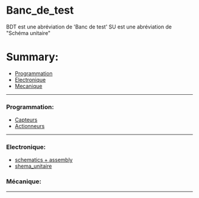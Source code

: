 # **Banc_de_test**
BDT est une abréviation de 'Banc de test'
SU est une abréviation de "Schéma unitaire"

# **Summary:**

- [Programmation](#programmation)
- [Electronique](#electronique)
- [Mecanique](#mecanique)

---

### **Programmation:**

- [Capteurs](/Capteurs/)
- [Actionneurs](/Actionneurs/)
---

### **Electronique:**

- [schematics + assembly](/elec/)
- [shema_unitaire](/shema_unitaire/)

### **Mécanique:**

---
